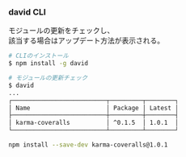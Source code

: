 ### david CLI
モジュールの更新をチェックし、  
該当する場合はアップデート方法が表示される。

```sh
# CLIのインストール
$ npm install -g david

# モジュールの更新チェック
$ david
...
┌──────────────────────────┬─────────┬────────┐
│ Name                     │ Package │ Latest │
├──────────────────────────┼─────────┼────────┤
│ karma-coveralls          │ ^0.1.5  │ 1.0.1  │
└──────────────────────────┴─────────┴────────┘

npm install --save-dev karma-coveralls@1.0.1
```
